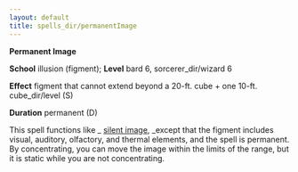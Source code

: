 ```yaml
---
layout: default
title: spells_dir/permanentImage
---
```

 **Permanent Image**

**School** illusion (figment); **Level** bard 6, sorcerer_dir/wizard 6

**Effect** figment that cannot extend beyond a 20-ft. cube + one 10-ft. cube_dir/level (S)

**Duration** permanent (D)

This spell functions like _ [silent image](silentImage#_silent-image), _except that the figment includes visual, auditory, olfactory, and thermal elements, and the spell is permanent. By concentrating, you can move the image within the limits of the range, but it is static while you are not concentrating.

